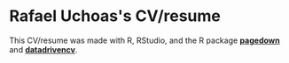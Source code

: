 # Rafael Uchoas's CV/resume

This CV/resume was made with R, RStudio, and the R package [**pagedown**](https://github.com/rstudio/pagedown) and [**datadrivencv**](https://github.com/nstrayer/datadrivencv).